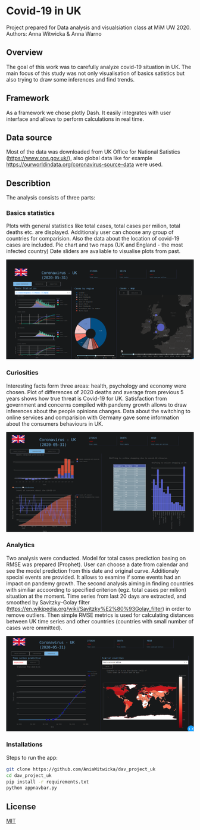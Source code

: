 # Covid-19 in UK

Project prepared for Data analysis and visualsiation class at MiM UW 2020.
Authors: Anna Witwicka & Anna Warno
## Overview

The goal of this work was to carefully analyze covid-19 situation in UK.
The main focus of this study was not only visualisation of basics satistics but also 
trying to draw some inferences and find trends.

## Framework

As a framework we chose plotly Dash. It easily integrates with user interface and allows to perform calculations in real time.


## Data source

Most of the data was downloaded from UK Office for National Satistics (https://www.ons.gov.uk/), also global data like for example https://ourworldindata.org/coronavirus-source-data were used.

## Describtion
The analysis consists of three parts:
### Basics statistics
Plots with general statistics like total cases, total cases per milion, 
total deaths etc. are displayed. Additionaly user can choose any 
group of countries for comparision. Also the data about the location of 
covid-19 cases are included. Pie chart and two maps 
(UK and England - the most infected country) Date sliders are avaliable to visualise plots 
from past.

![Test Image 1](readmeimages/1.png)

### Curiosities
Interesting facts form three areas: health, psychology and economy 
were chosen. Plot of differences of 2020 deaths and average from 
previous 5 years shows how true threat is Covid-19 for UK. Satisfaction 
from government and concerns compiled with pandemy growth 
allows to draw inferences about the people opinions changes.
Data about the switching to online services and comparision 
with Germany gave some information about the 
consumers behaviours in UK.

![Test Image 1](readmeimages/2.png)

### Analytics
Two analysis were conducted. Model for total cases
 prediction basing on RMSE was prepared (Prophet). User can 
 choose a date from calendar and see the model prediction 
 from this date and original curve. Additionaly special events are provided.
 It allows to examine if some events had an impact on pandemy growth.
 The second analysis aiming in finding countries with similiar 
 accoording to specified criterion (egz. total cases per milion) 
 situation at the moment. Time series from last 20 days are extracted, 
 and smoothed by Savitzky–Golay filter 
 (https://en.wikipedia.org/wiki/Savitzky%E2%80%93Golay_filter) 
 in order to remove outliers. Then simple 
 RMSE metrics is used for calculating distances between UK time series and 
 other countries (countries with small number of cases were ommitted).
 
![Test Image 1](readmeimages/3.png)

### Installations
Steps to run the app:

```bash
git clone https://github.com/AniaWitwicka/dav_project_uk
cd dav_project_uk
pip install -r requirements.txt
python appnavbar.py 
```

## License
[MIT](https://choosealicense.com/licenses/mit/)

